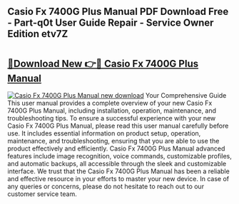 ## Casio Fx 7400G Plus Manual PDF Download Free - Part-q0t User Guide Repair - Service Owner Edition etv7Z

# <h2><a href="http://bc39790.oget.top/?id=Casio+Fx+7400G+Plus+Manual">🔗Download New 👉🔴 Casio Fx 7400G Plus Manual</a></h2>

[![Casio Fx 7400G Plus Manual new download](https://i.imgur.com/5g1atiW.png)](http://bc39790.oget.top/?id=Casio+Fx+7400G+Plus+Manual)
Your Comprehensive Guide This user manual provides a complete overview of your new Casio Fx 7400G Plus Manual, including installation, operation, maintenance, and troubleshooting tips. To ensure a successful experience with your new Casio Fx 7400G Plus Manual, please read this user manual carefully before use. It includes essential information on product setup, operation, maintenance, and troubleshooting, ensuring that you are able to use the product effectively and efficiently. Casio Fx 7400G Plus Manual advanced features include image recognition, voice commands, customizable profiles, and automatic backups, all accessible through the sleek and customizable interface. We trust that the Casio Fx 7400G Plus Manual has been a reliable and effective resource in your efforts to master your new device. In case of any queries or concerns, please do not hesitate to reach out to our customer service team.
